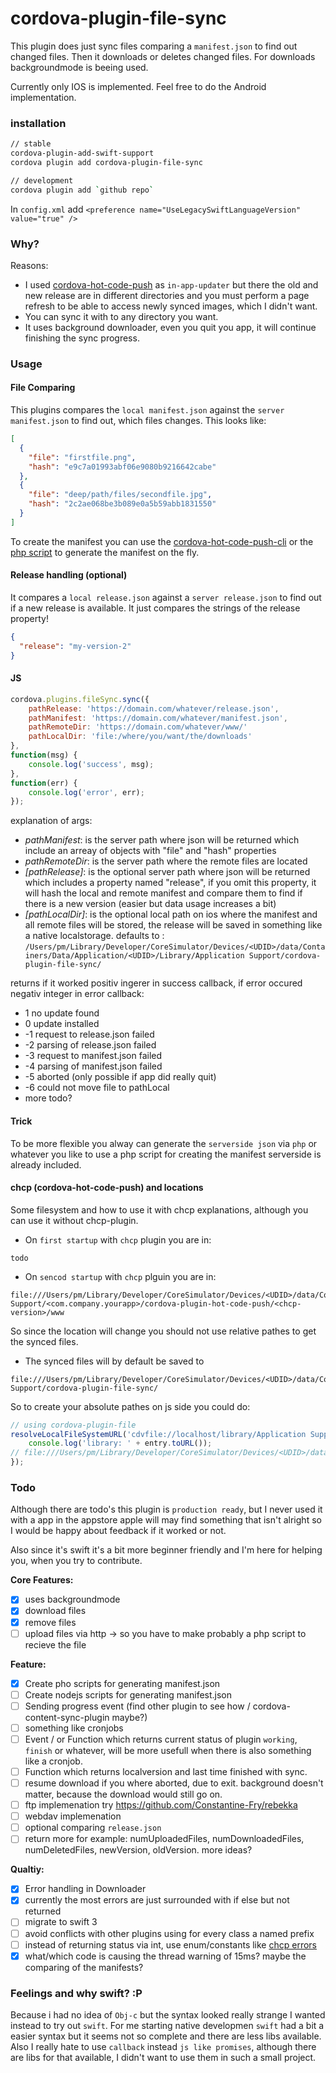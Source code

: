# cordova-plugin-file-sync
This plugin does just sync files comparing a `manifest.json` to find out changed files. Then it downloads or deletes changed files. For downloads backgroundmode is beeing used.

Currently only IOS is implemented. Feel free to do the Android implementation.

### installation
```sh
// stable
cordova-plugin-add-swift-support
cordova plugin add cordova-plugin-file-sync

// development
cordova plugin add `github repo`
```
In `config.xml` add `<preference name="UseLegacySwiftLanguageVersion" value="true" />`

### Why?
Reasons:
- I used [cordova-hot-code-push](https://github.com/nordnet/cordova-hot-code-push/) as `in-app-updater` but there the old and new release are in different directories and you must perform a page refresh to be able to access newly synced images, which I didn't want.
- You can sync it with to any directory you want.
- It uses background downloader, even you quit you app, it will continue finishing the sync progress.

### Usage
#### File Comparing
This plugins compares the `local manifest.json` against the `server manifest.json` to find out, which files changes. This looks like:
```json
[
  {
    "file": "firstfile.png",
    "hash": "e9c7a01993abf06e9080b9216642cabe"
  },
  {
    "file": "deep/path/files/secondfile.jpg",
    "hash": "2c2ae068be3b089e0a5b59abb1831550"
  }
]
```
To create the manifest you can use the [cordova-hot-code-push-cli](https://github.com/nordnet/cordova-hot-code-push-cli) or 
the [php script](https://github.com/mnewmedia/cordova-plugin-file-sync/blob/master/manifest.php) to generate the manifest on the fly.

#### Release handling (optional)
It compares a `local release.json` against a `server release.json` to find out if a new release is available. It just compares the strings of the release property!
```json
{
  "release": "my-version-2"
}
```
#### JS
```js
cordova.plugins.fileSync.sync({
    pathRelease: 'https://domain.com/whatever/release.json',
    pathManifest: 'https://domain.com/whatever/manifest.json',
    pathRemoteDir: 'https://domain.com/whatever/www/'
    pathLocalDir: 'file:/where/you/want/the/downloads'
},
function(msg) {
    console.log('success', msg);
},
function(err) {
    console.log('error', err);
});
```
explanation of args:
- *pathManifest*: is the server path where json will be returned which include an arreay of objects with "file" and "hash" properties
- *pathRemoteDir*: is the server path where the remote files are located
- *[pathRelease]*: is the optional server path where json will be returned which includes a property named "release", if you omit this property, it will hash the local and remote manifest and compare them to find if there is a new version (easier but data usage increases a bit)
- *[pathLocalDir]*: is the optional local path on ios where the manifest and all remote files will be stored, the release will be saved in something like a native localstorage. defaults to : `/Users/pm/Library/Developer/CoreSimulator/Devices/<UDID>/data/Containers/Data/Application/<UDID>/Library/Application Support/cordova-plugin-file-sync/`

returns if it worked positiv ingerer in success callback, if error occured negativ integer in error callback:
- 1 no update found
- 0 update installed 
- -1 request to release.json failed
- -2 parsing of release.json failed
- -3 request to manifest.json failed
- -4 parsing of manifest.json failed
- -5 aborted (only possible if app did really quit)
- -6 could not move file to pathLocal
- more todo?
#### Trick
To be more flexible you alway can generate the `serverside json` via `php` or whatever you like to use a php script for creating the manifest serverside is already included.

#### chcp (cordova-hot-code-push) and locations
Some filesystem and how to use it with chcp explanations, although you can use it without chcp-plugin.
- On `first startup` with `chcp` plugin you are in:
```
todo
```

- On `sencod startup` with `chcp` plguin you are in:
```
file:///Users/pm/Library/Developer/CoreSimulator/Devices/<UDID>/data/Containers/Data/Application/<UDID>/Library/Application Support/<com.company.yourapp>/cordova-plugin-hot-code-push/<chcp-version>/www
```
So since the location will change you should not use relative pathes to get the synced files.
- The synced files will by default be saved to
```
file:///Users/pm/Library/Developer/CoreSimulator/Devices/<UDID>/data/Containers/Data/Application/<UDID>/Library/Application Support/cordova-plugin-file-sync/
```
So to create your absolute pathes on js side you could do:
```js
// using cordova-plugin-file
resolveLocalFileSystemURL('cdvfile://localhost/library/Application Support/cordova-plugin-file-sync', function(entry) {
    console.log('library: ' + entry.toURL());
// file:///Users/pm/Library/Developer/CoreSimulator/Devices/<UDID>/data/Containers/Data/Application/<UDID>/Library/Application Support/cordova-plugin-file-sync
});
```
### Todo
Although there are todo's this plugin is `production ready`, but I never used it with a app in the appstore apple will may find something that isn't alright so I would be happy about feedback if it worked or not.

Also since it's swift it's a bit more beginner friendly and I'm here for helping you, when you try to contribute.

**Core Features:**
- [x] uses backgroundmode
- [x] download files 
- [x] remove files
- [ ] upload files via http -> so you have to make probably a php script to recieve the file

**Feature:**
- [x] Create pho scripts for generating manifest.json
- [ ] Create nodejs scripts for generating manifest.json
- [ ] Sending progress event (find other plugin to see how / cordova-content-sync-plugin maybe?)
- [ ] something like cronjobs
- [ ] Event / or Function which returns current status of plugin `working`, `finish` or whatever, will be more usefull when there is also something like a cronjob.
- [ ] Function which returns localversion and last time finished with sync.
- [ ] resume download if you where aborted, due to exit. background doesn't matter, because the download would still go on.
- [ ] ftp implemenation try https://github.com/Constantine-Fry/rebekka
- [ ] webdav implemenation
- [ ] optional comparing `release.json`
- [ ] return more for example: numUploadedFiles, numDownloadedFiles, numDeletedFiles, newVersion,  oldVersion. more ideas?

**Qualtiy:**
- [x] Error handling in Downloader
- [x] currently the most errors are just surrounded with if else but not returned
- [ ] migrate to swift 3
- [ ] avoid conflicts with other plugins using for every class a named prefix
- [ ] instead of returning status via int, use enum/constants like [chcp errors](https://github.com/nordnet/cordova-hot-code-push/wiki/Error-codes)
- [x] what/which code is causing the thread warning of 15ms? maybe the comparing of the manifests?

### Feelings and why swift? :P 
Because i had no idea of `Obj-c` but the syntax looked really strange I wanted instead to try out `swift`. For me starting native developmen `swift` had a bit a easier syntax but it seems not so complete and there are less libs available. Also I really hate to use `callback` instead `js like promises`, although there are libs for that available, I didn't want to use them in such a small project.
